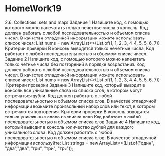 # HomeWork19
2.6. Collections: sets and maps
Задание 1
Напишите код, с помощью которого можно напечатать только нечетные числа в консоль. Код должен работать с любой последовательностью и объемом списка чисел.
В качестве отладочной информации можете использовать список чисел:
List<Integer> nums = new ArrayList<>(List.of(1, 1, 2, 3, 4, 4, 5, 5, 6, 7))
​
Критерии проверки
В консоль выводятся только нечетные числа,
Код работает с любой последовательностью и объемом списка чисел.
Задание 2
Напишите код, с помощью которого можно напечатать только четные числа без повторений в порядке возрастания. Код должен работать с любой последовательностью и объемом списка чисел.
В качестве отладочной информации можете использовать список чисел:
List<Integer> nums = new ArrayList<>(List.of(1, 1, 2, 3, 4, 4, 5, 5, 6, 7))
​
Критерии проверки 
Задание 3
Напишите код, который выводит в консоль все уникальные слова из списка слов, в котором могут встречаться дубли. Код должен работать с любой последовательностью и объемом списка слов.
В качестве отладочной информации возьмите произвольный набор слов или текст, в котором встречаются повторения. 
Критерии проверки
В консоль выводятся только уникальные слова из списка слов 
Код работает с любой последовательностью и объемом списка слов
Задание 4
Напишите код, который выводит в консоль количество дублей для каждого уникального слова. Код должен работать с любой последовательностью и объемом списка слов.
В качестве отладочной информации используйте:
List<String> strings = new ArrayList<>(List.of("один", "два","два", "три", "три", "три"));
